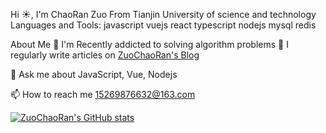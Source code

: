 Hi ☀️, I'm ChaoRan Zuo
From Tianjin University of science and technology
Languages and Tools:
javascript vuejs react typescript nodejs mysql redis 

About Me
🌱 I'm Recently addicted to solving algorithm problems
📝 I regularly write articles on [ZuoChaoRan's Blog](https://www.yuque.com/zcr.js)

💬 Ask me about JavaScript, Vue, Nodejs

📫 How to reach me 15269876632@163.com

[![ZuoChaoRan's GitHub stats](https://github-readme-stats.vercel.app/api?username=zcrchong&show_icons=true&theme=radical)](link-url也就是点击图片跳转的链接，我设置的是我的个人博客)
